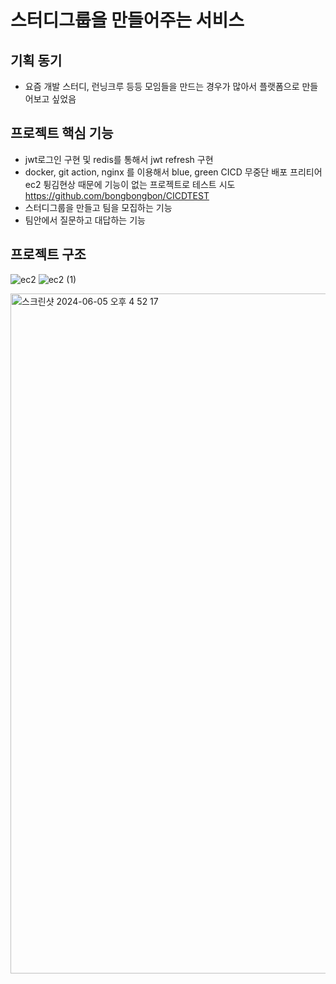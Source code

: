 # 스터디그룹을 만들어주는 서비스

## 기획 동기


- 요즘 개발 스터디, 런닝크루 등등 모임들을 만드는 경우가 많아서 플랫폼으로 만들어보고 싶었음


## 프로젝트 핵심 기능


- jwt로그인 구현 및 redis를 통해서 jwt refresh 구현
- docker, git action, nginx 를 이용해서 blue, green CICD 무중단 배포 프리티어 ec2 튕김현상 때문에 기능이 없는 프로젝트로 테스트 시도 https://github.com/bongbongbon/CICDTEST 
- 스터디그룹을 만들고 팀을 모집하는 기능
- 팀안에서 질문하고 대답하는 기능

## 프로젝트 구조


![ec2](https://github.com/bongbongbon/studywithmeProject/assets/106155992/d92003f0-e827-49f9-a5ff-e7ac0f972a3c)
![ec2 (1)](https://github.com/bongbongbon/studywithmeProject/assets/106155992/78f3a016-294d-4ad9-a6d3-dca02f09955e)



<img width="1088" alt="스크린샷 2024-06-05 오후 4 52 17" src="https://github.com/bongbongbon/studywithmeProject/assets/106155992/29980ff0-eab1-4b31-b154-605768814166">
